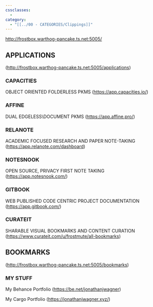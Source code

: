 ```yaml
---
cssclasses:
  - 
category:
  - "[[../00 - CATEGORIES/Clippings]]"
---
```

http://frostbox.warthog-pancake.ts.net:5005/



## APPLICATIONS

(http://frostbox.warthog-pancake.ts.net:5005/applications)



### CAPACITIES
OBJECT ORIENTED FOLDERLESS PKMS
(https://app.capacities.io/)

### AFFINE
DUAL EDGELESS\DOCUMENT PKMS
(https://app.affine.pro/)

### RELANOTE
ACADEMIC FOCUSED RESEARCH AND PAPER NOTE-TAKING
(https://app.relanote.com/dashboard)

### NOTESNOOK
OPEN SOURCE, PRIVACY FIRST NOTE TAKING
(https://app.notesnook.com/)

### GITBOOK
WEB PUBLISHED CODE CENTRIC PROJECT DOCUMENTATION
(https://app.gitbook.com/)

### CURATEIT
SHARABLE VISUAL BOOKMARKS AND CONTENT CURATION
(https://www.curateit.com/u/frostmute/all-bookmarks)

## BOOKMARKS

(http://frostbox.warthog-pancake.ts.net:5005/bookmarks)

### MY STUFF

My Behance Portfolio
(https://be.net/jonathanjwagner)

My Cargo Portfolio
(https://jonathanjwagner.xyz/)